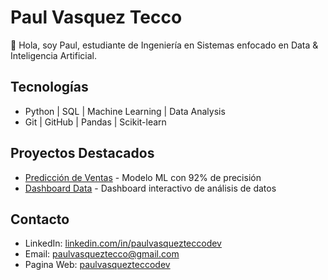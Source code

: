 # Paul Vasquez Tecco

👋 Hola, soy Paul, estudiante de Ingeniería en Sistemas enfocado en Data & Inteligencia Artificial.

## Tecnologías
- Python | SQL | Machine Learning | Data Analysis
- Git | GitHub | Pandas | Scikit-learn

## Proyectos Destacados
- [Predicción de Ventas](https://github.com/paulvasqueztecco/ml-prediccion-ventas) - Modelo ML con 92% de precisión
- [Dashboard Data](https://github.com/paulvasqueztecco/data-dashboard) - Dashboard interactivo de análisis de datos

## Contacto
- LinkedIn: [linkedin.com/in/paulvasquezteccodev](https://www.linkedin.com/in/paulvasquezteccodev/)
- Email: paulvasqueztecco@gmail.com
- Pagina Web: [paulvasquezteccodev](www.paulvasquezteccodev.site)
